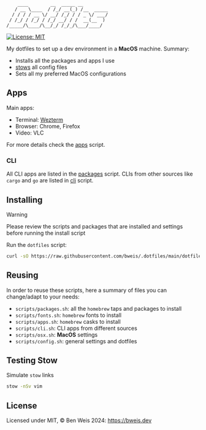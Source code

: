 ```
    ____        __  _____ __
   / __ \____  / /_/ __(_) /__  _____
  / / / / __ \/ __/ /_/ / / _ \/ ___/
 / /_/ / /_/ / /_/ __/ / /  __(__  )
/_____/\____/\__/_/ /_/_/\___/____/
```

[![License: MIT](https://img.shields.io/badge/License-MIT-yellow.svg)](https://opensource.org/licenses/MIT)

My dotfiles to set up a dev environment in a **MacOS** machine.
Summary:
- Installs all the packages and apps I use
- [stows](https://www.gnu.org/software/stow/) all config files
- Sets all my preferred MacOS configurations

## Apps
Main apps:
- Terminal: [Wezterm](https://wezfurlong.org/wezterm/)
- Browser: Chrome, Firefox
- Video: VLC

For more details check the [apps](./scripts/apps.sh) script.

### CLI
All CLI apps are listed in the [packages](./scripts/packages.sh) script.
CLIs from other sources like `cargo` and `go` are listed in [cli](./scripts/cli.sh) script.

## Installing

> [!WARNING]
> Please review the scripts and packages that are installed and settings before running the install script

Run the `dotfiles` script:
```sh
curl -sO https://raw.githubusercontent.com/bweis/.dotfiles/main/dotfiles
```

## Reusing

In order to reuse these scripts, here a summary of files you can change/adapt to your needs:

- `scripts/packages.sh`: all the `homebrew` taps and packages to install
- `scripts/fonts.sh`: `homebrew` fonts to install
- `scripts/apps.sh`: `homebrew` casks to install
- `scripts/cli.sh`: CLI apps from different sources
- `scripts/osx.sh`: **MacOS** settings
- `scripts/config.sh`: general settings and dotfiles

## Testing Stow

Simulate `stow` links

```sh
stow -nSv vim
```

## License
Licensed under MIT, © Ben Weis 2024: https://bweis.dev
